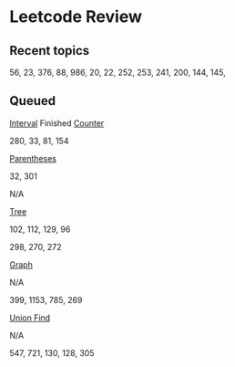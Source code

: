 # Leetcode Review

## Recent topics

56, 23, 376, 88, 986, 20, 22, 252, 253, 241, 200, 144, 145,

## Queued 

<u>Interval</u> Finished
<u>Counter</u>

280, 33, 81, 154

<u>Parentheses</u>

32,  301

N/A

<u>Tree</u>

 102, 112, 129, 96

298, 270, 272

<u>Graph</u>

N/A

399, 1153, 785, 269

<u>Union Find</u>

N/A

547, 721, 130, 128, 305
